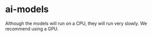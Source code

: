 # ai-models

Although the models will run on a CPU, they will run very slowly. We recommend using a GPU.
